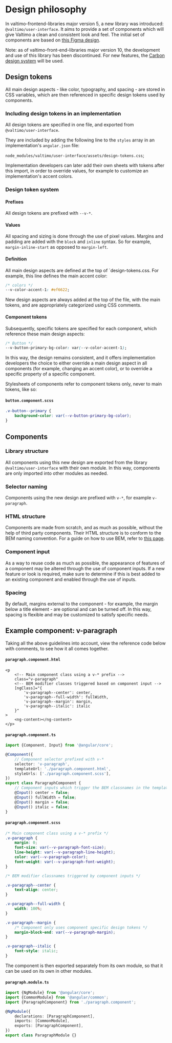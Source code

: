 # Design philosophy

In valtimo-frontend-libraries major version 5, a new library was introduced: `@valtimo/user-interface`.
It aims to provide a set of components which will give Valtimo a clean and consistent look and feel.
The initial set of components are based on [this Figma design](https://www.figma.com/file/Tl6wqdvPDTBi1LLofWxIiz/Valtimo-screens---nieuwe-opzet).

Note: as of valtimo-front-end-libraries major version 10, the development and use of this library has been discontinued.
For new features, the [Carbon design system](carbon-design-system.md) will be used.

## Design tokens

All main design aspects - like color, typography, and spacing - are stored in CSS variables, which are then referenced
in specific design tokens used by components.

### Including design tokens in an implementation

All design tokens are specified in one file, and exported from `@valtimo/user-interface`.

They are included by adding the following line to the `styles` array in an implementation's `angular.json` file:

`node_modules/valtimo/user-interface/assets/design-tokens.css`;

Implementation developers can later add their own sheets with tokens after this import, in order to override values,
for example to customize an implementation's accent colors.

### Design token system

#### Prefixes

All design tokens are prefixed with `--v-*`.

#### Values

All spacing and sizing is done through the use of pixel values. Margins and padding are added with the `block`
and `inline` syntax. So for example, `margin-inline-start` as opposed to `margin-left`.

#### Definition

All main design aspects are defined at the top of `design-tokens.css. For example, this line defines the main accent 
color:
````css
/* colors */
--v-color-accent-1: #ef6622;
````

New design aspects are always added at the top of the file, with the main tokens, and are appropriately categorized
using CSS comments.

#### Component tokens

Subsequently, specific tokens are specified for each component, which reference these main design aspects:

````css
/* Button */
--v-button-primary-bg-color: var(--v-color-accent-1);
````
In this way, the design remains consistent, and it offers implementation developers the choice to either override a main
design aspect in all components (for example, changing an accent color), or to override a specific property of a
specific component.

Stylesheets of components refer to component tokens only, never to main tokens, like so:

#### **`button.component.scss`**
````css
.v-button--primary {
    background-color: var(--v-button-primary-bg-color);
}
````

## Components

### Library structure

All components using this new design are exported from the library `@valtimo/user-interface` with their own module.
In this way, components are only imported into other modules as needed.

### Selector naming

Components using the new design are prefixed with `v-*`, for example `v-paragraph`.

### HTML structure

Components are made from scratch, and as much as possible, without the help of third party components. Their HTML 
structure  is to conform to the BEM naming convention. For a guide on how to use BEM, refer to [this page](http://getbem.com/naming/).

### Component input

As a way to reuse code as much as possible, the appearance of features of a component may be altered through the use of
component inputs. If a new feature or look is required, make sure to determine if this is best added to an existing
component and enabled through the use of inputs. 

### Spacing

By default, margins external to the component - for example, the margin below a title element - are optional and can be
turned off. In this way, spacing is flexible and may be customized to satisfy specific needs.

## Example component: v-paragraph

Taking all the above guidelines into account, view the reference code below with comments, to see how it all comes
together.

#### **`paragraph.component.html`**
````angular2html
<p
    <!-- Main component class using a v-* prefix -->
    class="v-paragraph"
    <!-- BEM modifier classes triggered based on component input -->
    [ngClass]="{
        'v-paragraph--center': center,
        'v-paragraph--full-width': fullWidth,
        'v-paragraph--margin': margin,
        'v-paragraph--italic': italic
    }"
>
    <ng-content></ng-content>
</p>
````

#### **`paragraph.component.ts`**
````typescript
import {Component, Input} from '@angular/core';

@Component({
    // Component selector prefixed with v-*
    selector: 'v-paragraph',
    templateUrl: './paragraph.component.html',
    styleUrls: ['./paragraph.component.scss'],
})
export class ParagraphComponent {
    // Component inputs which trigger the BEM classnames in the template
    @Input() center = false;
    @Input() fullWidth = false;
    @Input() margin = false;
    @Input() italic = false;
}
````

#### **`paragraph.component.scss`**
````scss
/* Main component class using a v-* prefix */
.v-paragraph {
    margin: 0;
    font-size: var(--v-paragraph-font-size);
    line-height: var(--v-paragraph-line-height);
    color: var(--v-paragraph-color);
    font-weight: var(--v-paragraph-font-weight);
}

/* BEM modifier classnames triggered by component inputs */

.v-paragraph--center {
    text-align: center;
}

.v-paragraph--full-width {
    width: 100%;
}

.v-paragraph--margin {
    /* Component only uses component specific design tokens */
    margin-block-end: var(--v-paragraph-margin);
}

.v-paragraph--italic {
    font-style: italic;
}
````

The component is then exported separately from its own module, so that it can be used on its own in other modules.

#### **`paragraph.module.ts`**
````typescript
import {NgModule} from '@angular/core';
import {CommonModule} from '@angular/common';
import {ParagraphComponent} from './paragraph.component';

@NgModule({
    declarations: [ParagraphComponent],
    imports: [CommonModule],
    exports: [ParagraphComponent],
})
export class ParagraphModule {}
````
